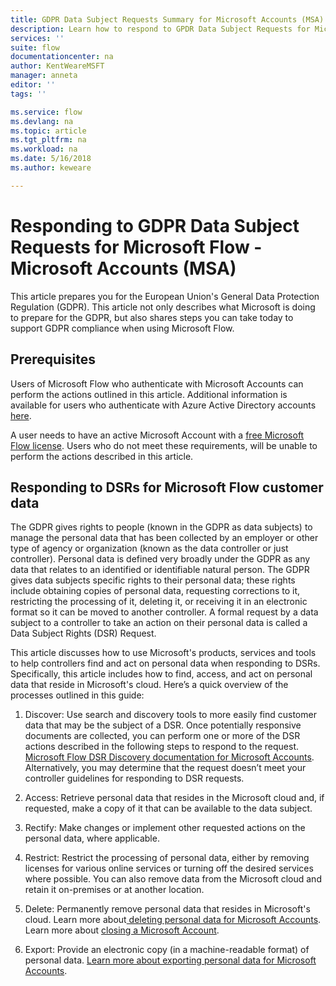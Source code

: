 ```yaml
---
title: GDPR Data Subject Requests Summary for Microsoft Accounts (MSA)| Microsoft Docs
description: Learn how to respond to GPDR Data Subject Requests for Microsoft Flow.  
services: ''
suite: flow
documentationcenter: na
author: KentWeareMSFT
manager: anneta
editor: ''
tags: ''

ms.service: flow
ms.devlang: na
ms.topic: article
ms.tgt_pltfrm: na
ms.workload: na
ms.date: 5/16/2018
ms.author: keweare

---
```

# Responding to GDPR Data Subject Requests for Microsoft Flow - Microsoft Accounts (MSA)

This article prepares you for the European Union's General Data Protection Regulation (GDPR). This article not only describes what Microsoft is doing to prepare for the GDPR, but also shares steps you can take today to support GDPR compliance when using Microsoft Flow.

## Prerequisites

Users of Microsoft Flow who authenticate with Microsoft Accounts can perform the actions outlined in this article. Additional information is available for users who authenticate with Azure Active Directory accounts [here](gdpr-dsr-summary.md). 


A user needs to have an active Microsoft Account with a [free Microsoft Flow license](https://preview.flow.microsoft.com/pricing/). Users who do not meet these requirements, will be unable to perform the actions described in this article.

## Responding to DSRs for Microsoft Flow customer data

The GDPR gives rights to people (known in the GDPR as data subjects) to manage the personal data that has been collected by an employer or other type of agency or organization (known as the data controller or just controller). Personal data is defined very broadly under the GDPR as any data that relates to an identified or identifiable natural person. The GDPR gives data subjects specific rights to their personal data; these rights include obtaining copies of personal data, requesting corrections to it, restricting the processing of it, deleting it, or receiving it in an electronic format so it can be moved to another controller. A formal request by a data subject to a controller to take an action on their personal data is called a Data Subject Rights (DSR) Request.

This article discusses how to use Microsoft's products, services and  tools to help controllers find and act on personal data when responding to DSRs. Specifically, this article includes how to find, access, and act on personal data that reside in Microsoft's cloud. Here’s a quick overview of the processes outlined in this guide:

1. Discover: Use search and discovery tools to more easily find customer data that may be the subject of a DSR. Once potentially responsive documents are collected, you can perform one or more of the DSR actions described in the following steps to respond to the request. [Microsoft Flow DSR Discovery documentation for Microsoft Accounts](gdpr-dsr-discovery-msa.md). Alternatively, you may determine that the request doesn’t meet your controller guidelines for responding to DSR requests.

1. Access: Retrieve personal data that resides in the Microsoft cloud and, if requested, make a copy of it that can be available to the data subject.

1. Rectify: Make changes or implement other requested actions on the personal data, where applicable.

1. Restrict: Restrict the processing of personal data, either by removing licenses for various online services or turning off the desired services where possible. You can also remove data from the Microsoft cloud and retain it on-premises or at another location.
    
1. Delete: Permanently remove personal data that resides in Microsoft's cloud. Learn more about[ deleting personal data for Microsoft Accounts](gdpr-dsr-delete-msa.md). Learn more about [ closing a Microsoft Account](gdpr-dsr-accountclose-msa.md).

1. Export: Provide an electronic copy (in a machine-readable format) of personal data. [Learn more about exporting personal data for Microsoft Accounts](gdpr-dsr-export-msa.md). 